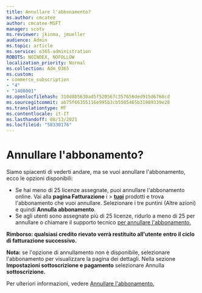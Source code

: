 ```yaml
---
title: Annullare l'abbonamento?
ms.author: cmcatee
author: cmcatee-MSFT
manager: scotv
ms.reviewer: jkinma, jmueller
audience: Admin
ms.topic: article
ms.service: o365-administration
ROBOTS: NOINDEX, NOFOLLOW
localization_priority: Normal
ms.collection: Adm_O365
ms.custom:
- commerce_subscription
- "4"
- "1400001"
ms.openlocfilehash: 310d8b5630ad5f520567c357656ded915d6768cd
ms.sourcegitcommit: ab75f66355116e995b3cb5505465b31989339e28
ms.translationtype: MT
ms.contentlocale: it-IT
ms.lasthandoff: 08/13/2021
ms.locfileid: "58330176"
---
```

# <a name="canceling-your-subscription"></a>Annullare l'abbonamento?

Siamo spiacenti di vederti andare, ma se vuoi annullare l'abbonamento, ecco le opzioni disponibili:
  
- Se hai meno di 25 licenze assegnate, puoi annullare l'abbonamento online. Vai alla **pagina Fatturazione** i \> **[tuoi](https://go.microsoft.com/fwlink/p/?linkid=842054)** prodotti e trova l'abbonamento che vuoi annullare. Selezionare i tre puntini (Altre azioni) e quindi **Annulla abbonamento**.
- Se agli utenti sono assegnate più di 25 licenze, ridurlo a meno di 25 per annullare o chiamare il supporto tecnico [per annullare l'abbonamento.](https://docs.microsoft.com/microsoft-365/business-video/get-help-support)
  
**Rimborso: qualsiasi credito rievato verrà restituito all'utente entro il ciclo di fatturazione successivo.**

**Nota:** se l'opzione di annullamento non è disponibile, selezionare l'abbonamento per visualizzare la pagina dei dettagli. Nella sezione **Impostazioni sottoscrizione e pagamento** selezionare Annulla **sottoscrizione.**

Per ulteriori informazioni, vedere [Annullare l'abbonamento.](https://docs.microsoft.com/microsoft-365/commerce/subscriptions/cancel-your-subscription)
